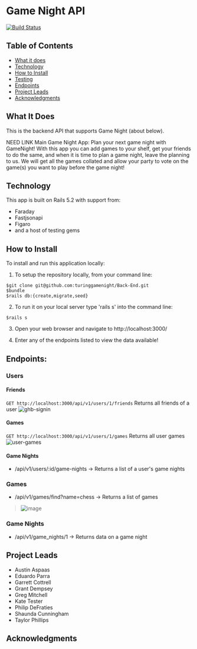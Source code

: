 # Game Night API

[![Build Status](https://travis-ci.com/TuringGameNight/Back-End.svg?branch=main)](https://travis-ci.com/TuringGameNight/Back-End)

## Table of Contents

  - [What it does](#what-it-does)
  - [Technology](#technology)
  - [How to Install](#how-to-install)
  - [Testing](#testing)
  - [Endpoints](#endpoints)
  - [Project Leads](#project-leads)
  - [Acknowledgments](#acknowledgments)
  
## What It Does

This is the backend API that supports Game Night (about below).

NEED LINK
Main Game Night App: Plan your next game night with GameNight! With this app you can add games to your shelf, get your friends to do the same, and when it is time to plan a game night, leave the planning to us. We will get all the games collated and allow your party to vote on the game(s) you want to play before the game night!

## Technology

This app is built on Rails 5.2 with support from:
- Faraday
- Fastjsonapi
- Figaro
- and a host of testing gems

## How to Install 

To install and run this application locally:

1. To setup the repository locally, from your command line:
```
$git clone git@github.com:turinggamenight/Back-End.git
$bundle
$rails db:{create,migrate,seed}
```
2. To run it on your local server type 'rails s' into the command line:
```
$rails s
```
3. Open your web browser and navigate to http://localhost:3000/

4. Enter any of the endpoints listed to view the data available!

## Endpoints:

### Users

#### Friends
`GET http://localhost:3000/api/v1/users/1/friends`
Returns all friends of a user
<img src="https://i.ibb.co/HpxcpVc/ghb-signin.png" alt="ghb-signin">

#### Games
`GET http://localhost:3000/api/v1/users/1/games`
Returns all user games
<img src="https://i.ibb.co/T2btZzc/game-night-user-games.png" alt="user-games">

#### Game Nights
- /api/v1/users/:id/game-nights -> Returns a list of a user's game nights

### Games
- /api/v1/games/find?name=chess -> Returns a list of games
> ![image](https://user-images.githubusercontent.com/58994078/104083285-9a758900-51fa-11eb-820c-035d2a4ce459.png)

### Game Nights
- /api/v1/game_nights/1 -> Returns data on a game night

## Project Leads

- Austin Aspaas
- Eduardo Parra
- Garrett Cottrell
- Grant Dempsey
- Greg Mitchell
- Kate Tester
- Philip DeFraties
- Shaunda Cunningham
- Taylor Phillips

## Acknowledgments
